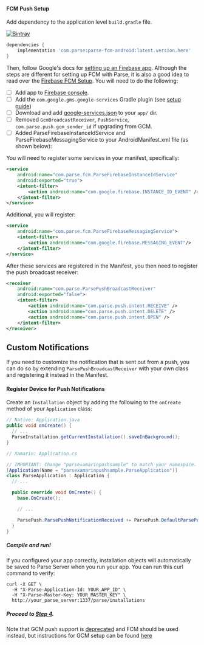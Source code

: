#### FCM Push Setup

Add dependency to the application level `build.gradle` file.

[![Bintray][bintray-svg]][bintray-link]

```groovy
dependencies {
    implementation 'com.parse:parse-fcm-android:latest.version.here'
}
```

Then, follow Google's docs for [setting up an Firebase app](https://firebase.google.com/docs/android/setup). Although the steps are different for setting up FCM with Parse, it is also a good idea to read over the [Firebase FCM Setup](https://firebase.google.com/docs/cloud-messaging/android/client).  You will need to do the following:
  - [ ] Add app to [Firebase console](https://console.firebase.google.com/).
  - [ ] Add the `com.google.gms.google-services` Gradle plugin (see [setup guide](https://firebase.google.com/docs/android/setup))
  - [ ] Download and add [google-services.json](https://support.google.com/firebase/answer/7015592) to your `app/` dir.   
  - [ ] Removed `GcmBroadcastReceiver`, `PushService`, `com.parse.push.gcm_sender_id` if upgrading from GCM.
  - [ ] Added ParseFirebaseInstanceIdService and ParseFirebaseMessagingService to your AndroidManifest.xml file (as shown below):

You will need to register some services in your manifest, specifically:
```xml
<service
    android:name="com.parse.fcm.ParseFirebaseInstanceIdService"
    android:exported="true">
    <intent-filter>
        <action android:name="com.google.firebase.INSTANCE_ID_EVENT" />
    </intent-filter>
</service>
```
Additional, you will register:
```xml
<service
    android:name="com.parse.fcm.ParseFirebaseMessagingService">
    <intent-filter>
        <action android:name="com.google.firebase.MESSAGING_EVENT"/>
    </intent-filter>
</service>
```
After these services are registered in the Manifest, you then need to register the push broadcast receiver:
```xml
<receiver
    android:name="com.parse.ParsePushBroadcastReceiver"
    android:exported="false">
    <intent-filter>
        <action android:name="com.parse.push.intent.RECEIVE" />
        <action android:name="com.parse.push.intent.DELETE" />
        <action android:name="com.parse.push.intent.OPEN" />
    </intent-filter>
</receiver>
```

## Custom Notifications
If you need to customize the notification that is sent out from a push, you can do so by extending `ParsePushBroadcastReceiver` with your own class and registering it instead in the Manifest.

#### Register Device for Push Notifications

Create an `Installation` object by adding the following to the `onCreate` method of your `Application` class:

```java
// Native: Application.java
public void onCreate() {
  // ...
  ParseInstallation.getCurrentInstallation().saveInBackground();
}
```

```csharp
// Xamarin: Application.cs

// IMPORTANT: Change "parsexamarinpushsample" to match your namespace.
[Application(Name = "parsexamarinpushsample.ParseApplication")]
class ParseApplication : Application {
  // ...

  public override void OnCreate() {
    base.OnCreate();

    // ...

    ParsePush.ParsePushNotificationReceived += ParsePush.DefaultParsePushNotificationReceivedHandler;
  }
}
```

##### Compile and run!

If you configured your app correctly, installation objects will automatically be saved to Parse Server when you run your app. You can run this curl command to verify:

```curl
curl -X GET \
  -H "X-Parse-Application-Id: YOUR_APP_ID" \
  -H "X-Parse-Master-Key: YOUR_MASTER_KEY" \
  http://your_parse_server:1337/parse/installations
```

##### Proceed to [Step 4](http://docs.parseplatform.org/parse-server/guide/#4-send-push-notifications).

Note that GCM push support is [deprecated](https://android-developers.googleblog.com/2018/04/time-to-upgrade-from-gcm-to-fcm.html) and FCM should be used instead, but instructions for GCM setup can be found [here](https://github.com/parse-community/Parse-SDK-Android/tree/master/gcm)

[bintray-svg]: https://api.bintray.com/packages/parse/maven/com.parse:parse-android/images/download.svg
[bintray-link]: https://bintray.com/parse/maven/com.parse:parse-android
